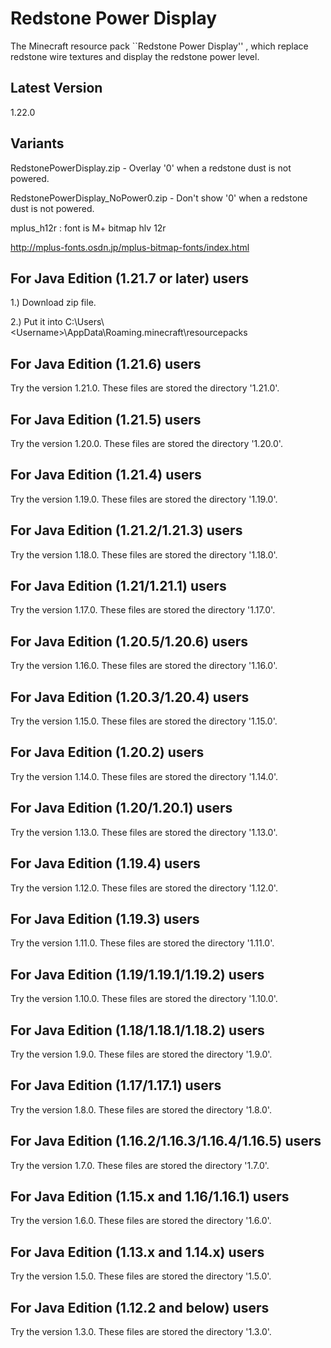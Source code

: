 # Redstone Power Display

The Minecraft resource pack ``Redstone Power Display'' , which replace redstone wire textures and display the redstone power level.

## Latest Version

1.22.0

## Variants

RedstonePowerDisplay.zip - Overlay '0' when a redstone dust is not powered.

RedstonePowerDisplay_NoPower0.zip - Don't show '0' when a redstone dust is not powered.

mplus_h12r : font is M+ bitmap hlv 12r

http://mplus-fonts.osdn.jp/mplus-bitmap-fonts/index.html

## For Java Edition (1.21.7 or later) users

1.) Download zip file.

2.) Put it into C:\Users\\\<Username\>\AppData\Roaming\.minecraft\resourcepacks

## For Java Edition (1.21.6) users

Try the version 1.21.0. These files are stored the directory '1.21.0'.

## For Java Edition (1.21.5) users

Try the version 1.20.0. These files are stored the directory '1.20.0'.

## For Java Edition (1.21.4) users

Try the version 1.19.0. These files are stored the directory '1.19.0'.

## For Java Edition (1.21.2/1.21.3) users

Try the version 1.18.0. These files are stored the directory '1.18.0'.

## For Java Edition (1.21/1.21.1) users

Try the version 1.17.0. These files are stored the directory '1.17.0'.

## For Java Edition (1.20.5/1.20.6) users

Try the version 1.16.0. These files are stored the directory '1.16.0'.

## For Java Edition (1.20.3/1.20.4) users

Try the version 1.15.0. These files are stored the directory '1.15.0'.

## For Java Edition (1.20.2) users

Try the version 1.14.0. These files are stored the directory '1.14.0'.

## For Java Edition (1.20/1.20.1) users

Try the version 1.13.0. These files are stored the directory '1.13.0'.

## For Java Edition (1.19.4) users

Try the version 1.12.0. These files are stored the directory '1.12.0'.

## For Java Edition (1.19.3) users

Try the version 1.11.0. These files are stored the directory '1.11.0'.

## For Java Edition (1.19/1.19.1/1.19.2) users

Try the version 1.10.0. These files are stored the directory '1.10.0'.

## For Java Edition (1.18/1.18.1/1.18.2) users

Try the version 1.9.0. These files are stored the directory '1.9.0'.

## For Java Edition (1.17/1.17.1) users

Try the version 1.8.0. These files are stored the directory '1.8.0'.

## For Java Edition (1.16.2/1.16.3/1.16.4/1.16.5) users

Try the version 1.7.0. These files are stored the directory '1.7.0'.

## For Java Edition (1.15.x and 1.16/1.16.1) users

Try the version 1.6.0. These files are stored the directory '1.6.0'.

## For Java Edition (1.13.x and 1.14.x) users

Try the version 1.5.0. These files are stored the directory '1.5.0'.

## For Java Edition (1.12.2 and below) users

Try the version 1.3.0. These files are stored the directory '1.3.0'.
